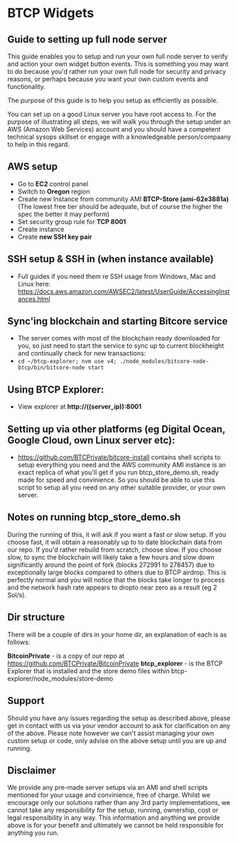# BTCP Widgets
## Guide to setting up full node server

This guide enables you to setup and run your own full node server to verify and action your own widget button events. This is something you may want to do because you'd rather run your own full node for security and privacy reasons, or perhaps because you want your own custom events and functionality.

The purpose of this guide is to help you setup as efficiently as possible.

You can set up on a good Linux server you have root access to. For the purpose of illustrating all steps, we will walk you through the setup under an AWS (Amazon Web Services) account and you should have a competent technical sysops skillset or engage with a knowledgeable person/compaany to help in this regard.

## AWS setup
- Go to **EC2** control panel
- Switch to **Oregon** region
- Create new Instance from community AMI **BTCP-Store (ami-62e3881a)**
  (The lowest free tier should be adequate, but of course the higher the spec the better it may perform)
- Set security group rule for **TCP 8001**
- Create instance
- Create **new SSH key pair**
 
## SSH setup & SSH in (when instance available)
- Full guides if you need them re SSH usage from Windows, Mac and Linux here:
https://docs.aws.amazon.com/AWSEC2/latest/UserGuide/AccessingInstances.html

## Sync'ing blockchain and starting Bitcore service
- The server comes with most of the blockchain ready downloaded for you, so just need to start the service to sync up to current blockheight and continually check for new transactions:
- `cd ~/btcp-explorer; nvm use v4; ./node_modules/bitcore-node-btcp/bin/bitcore-node start`

## Using BTCP Explorer:
- View explorer at **http://((server_ip)):8001**

## Setting up via other platforms (eg Digital Ocean, Google Cloud, own Linux server etc):
- https://github.com/BTCPrivate/bitcore-install contains shell scripts to setup everything you need and the AWS community AMI instance is an exact replica of what you'll get if you run btcp_store_demo.sh, ready made for speed and convinience. So you should be able to use this script to setup all you need on any other suitable provider, or your own server.


## Notes on running btcp_store_demo.sh
During the running of this, it will ask if you want a fast or slow setup. If you choose fast, it will obtain a reasonably up to to date blockchain data from our repo. If you'd rather rebuild from scratch, choose slow. If you choose slow, to sync the blockchain will likely take a few hours and slow down significantly around the point of fork (blocks 272991 to 278457) due to exceptionally large blocks compared to others due to BTCP airdrop. This is perfectly normal and you will notice that the blocks take longer to process and the network hash rate appears to dropto near zero as a result (eg 2 Sol/s).

## Dir structure
There will be a couple of dirs in your home dir, an explanation of each is as follows:

**BitcoinPrivate** - is a copy of our repo at https://github.com/BTCPrivate/BitcoinPrivate
**btcp_explorer** - is the BTCP Explorer that is installed and the store demo files within btcp-explorer/node_modules/store-demo

## Support
Should you have any issues regarding the setup as described above, please get in contact with us via your vendor account to ask for clarification on any of the above.
Please note however we can't assist managing your own custom setup or code, only advise on the above setup until you are up and running.

## Disclaimer
We provide any pre-made server setups via an AMI and shell scripts mentioned for your usage and convinience, free of charge. Whilst we encourage only our solutions rather than any 3rd party implementations, we cannot take any responsibility for the setup, running, ownership, cost or legal responsibility in any way. This information and anything we provide above is for your benefit and ultimately we cannot be held responsible for anything you run.
